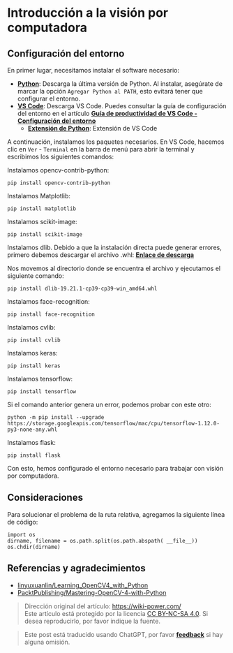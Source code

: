# Introducción a la visión por computadora

## Configuración del entorno

En primer lugar, necesitamos instalar el software necesario:

- [**Python**](https://www.python.org/downloads/): Descarga la última versión de Python. Al instalar, asegúrate de marcar la opción `Agregar Python al PATH`, esto evitará tener que configurar el entorno.
- [**VS Code**](https://code.visualstudio.com/): Descarga VS Code. Puedes consultar la guía de configuración del entorno en el artículo [**Guía de productividad de VS Code - Configuración del entorno**](https://wiki-power.com/es/Gu%C3%ADa-de-productividad-de-VS-Code---Configuraci%C3%B3n-del-entorno)
  - [**Extensión de Python**](https://marketplace.visualstudio.com/items?itemName=ms-python.python): Extensión de VS Code

A continuación, instalamos los paquetes necesarios. En VS Code, hacemos clic en `Ver` - `Terminal` en la barra de menú para abrir la terminal y escribimos los siguientes comandos:

Instalamos opencv-contrib-python:

```shell
pip install opencv-contrib-python
```

Instalamos Matplotlib:

```shell
pip install matplotlib
```

Instalamos scikit-image:

```shell
pip install scikit-image
```

Instalamos dlib. Debido a que la instalación directa puede generar errores, primero debemos descargar el archivo .whl: [**Enlace de descarga**](https://cdn.jsdelivr.net/gh/linyuxuanlin/File-host/software-development/dlib-19.21.1-cp39-cp39-win_amd64.whl)

Nos movemos al directorio donde se encuentra el archivo y ejecutamos el siguiente comando:

```shell
pip install dlib-19.21.1-cp39-cp39-win_amd64.whl
```

Instalamos face-recognition:

```shell
pip install face-recognition
```

Instalamos cvlib:

```shell
pip install cvlib
```

Instalamos keras:

```shell
pip install keras
```

Instalamos tensorflow:

```shell
pip install tensorflow
```

Si el comando anterior genera un error, podemos probar con este otro:

```
python -m pip install --upgrade https://storage.googleapis.com/tensorflow/mac/cpu/tensorflow-1.12.0-py3-none-any.whl
```

Instalamos flask:

```shell
pip install flask
```

Con esto, hemos configurado el entorno necesario para trabajar con visión por computadora.

## Consideraciones

Para solucionar el problema de la ruta relativa, agregamos la siguiente línea de código:

```shell
import os
dirname, filename = os.path.split(os.path.abspath( __file__))
os.chdir(dirname)
```

## Referencias y agradecimientos

- [linyuxuanlin/Learning_OpenCV4_with_Python](https://github.com/linyuxuanlin/Learning_OpenCV4_with_Python)
- [PacktPublishing/Mastering-OpenCV-4-with-Python](https://github.com/PacktPublishing/Mastering-OpenCV-4-with-Python)

> Dirección original del artículo: <https://wiki-power.com/>  
> Este artículo está protegido por la licencia [CC BY-NC-SA 4.0](https://creativecommons.org/licenses/by/4.0/deed.zh). Si desea reproducirlo, por favor indique la fuente.

> Este post está traducido usando ChatGPT, por favor [**feedback**](https://github.com/linyuxuanlin/Wiki_MkDocs/issues/new) si hay alguna omisión.
